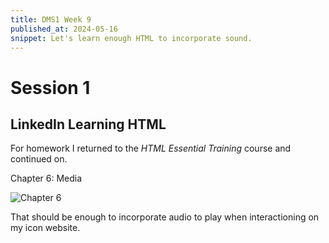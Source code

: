 ```yaml
---
title: DMS1 Week 9
published_at: 2024-05-16
snippet: Let's learn enough HTML to incorporate sound.
---
```


# Session 1

## LinkedIn Learning HTML

For homework I returned to the *HTML Essential Training* course and continued on.

Chapter 6: Media

![Chapter 6](/w06s01/LiL_HTML/Chapter6.png)

That should be enough to incorporate audio to play when interactioning on my icon website.